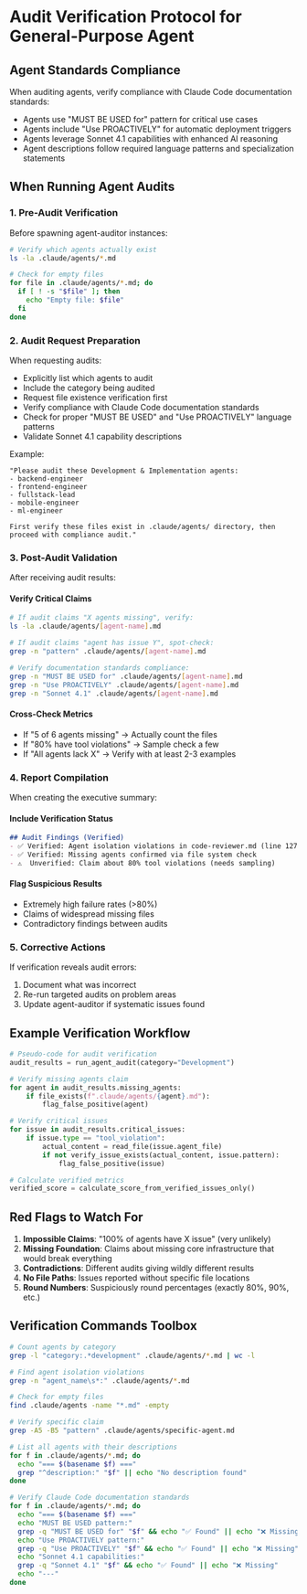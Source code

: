 # Audit Verification Protocol for General-Purpose Agent

## Agent Standards Compliance

When auditing agents, verify compliance with Claude Code documentation standards:

- Agents use "MUST BE USED for" pattern for critical use cases
- Agents include "Use PROACTIVELY" for automatic deployment triggers
- Agents leverage Sonnet 4.1 capabilities with enhanced AI reasoning
- Agent descriptions follow required language patterns and specialization statements

## When Running Agent Audits

### 1. Pre-Audit Verification

Before spawning agent-auditor instances:

```bash
# Verify which agents actually exist
ls -la .claude/agents/*.md

# Check for empty files
for file in .claude/agents/*.md; do
  if [ ! -s "$file" ]; then
    echo "Empty file: $file"
  fi
done
```

### 2. Audit Request Preparation

When requesting audits:

- Explicitly list which agents to audit
- Include the category being audited
- Request file existence verification first
- Verify compliance with Claude Code documentation standards
- Check for proper "MUST BE USED" and "Use PROACTIVELY" language patterns
- Validate Sonnet 4.1 capability descriptions

Example:

```
"Please audit these Development & Implementation agents:
- backend-engineer
- frontend-engineer
- fullstack-lead
- mobile-engineer
- ml-engineer

First verify these files exist in .claude/agents/ directory, then proceed with compliance audit."
```

### 3. Post-Audit Validation

After receiving audit results:

#### Verify Critical Claims

```bash
# If audit claims "X agents missing", verify:
ls -la .claude/agents/[agent-name].md

# If audit claims "agent has issue Y", spot-check:
grep -n "pattern" .claude/agents/[agent-name].md

# Verify documentation standards compliance:
grep -n "MUST BE USED for" .claude/agents/[agent-name].md
grep -n "Use PROACTIVELY" .claude/agents/[agent-name].md
grep -n "Sonnet 4.1" .claude/agents/[agent-name].md
```

#### Cross-Check Metrics

- If "5 of 6 agents missing" → Actually count the files
- If "80% have tool violations" → Sample check a few
- If "All agents lack X" → Verify with at least 2-3 examples

### 4. Report Compilation

When creating the executive summary:

#### Include Verification Status

```markdown
## Audit Findings (Verified)
- ✅ Verified: Agent isolation violations in code-reviewer.md (line 127)
- ✅ Verified: Missing agents confirmed via file system check
- ⚠️  Unverified: Claim about 80% tool violations (needs sampling)
```

#### Flag Suspicious Results

- Extremely high failure rates (>80%)
- Claims of widespread missing files
- Contradictory findings between audits

### 5. Corrective Actions

If verification reveals audit errors:

1. Document what was incorrect
2. Re-run targeted audits on problem areas
3. Update agent-auditor if systematic issues found

## Example Verification Workflow

```python
# Pseudo-code for audit verification
audit_results = run_agent_audit(category="Development")

# Verify missing agents claim
for agent in audit_results.missing_agents:
    if file_exists(f".claude/agents/{agent}.md"):
        flag_false_positive(agent)

# Verify critical issues
for issue in audit_results.critical_issues:
    if issue.type == "tool_violation":
        actual_content = read_file(issue.agent_file)
        if not verify_issue_exists(actual_content, issue.pattern):
            flag_false_positive(issue)

# Calculate verified metrics
verified_score = calculate_score_from_verified_issues_only()
```

## Red Flags to Watch For

1. **Impossible Claims**: "100% of agents have X issue" (very unlikely)
2. **Missing Foundation**: Claims about missing core infrastructure that would break everything
3. **Contradictions**: Different audits giving wildly different results
4. **No File Paths**: Issues reported without specific file locations
5. **Round Numbers**: Suspiciously round percentages (exactly 80%, 90%, etc.)

## Verification Commands Toolbox

```bash
# Count agents by category
grep -l "category:.*development" .claude/agents/*.md | wc -l

# Find agent isolation violations
grep -n "agent_name\s*:" .claude/agents/*.md

# Check for empty files
find .claude/agents -name "*.md" -empty

# Verify specific claim
grep -A5 -B5 "pattern" .claude/agents/specific-agent.md

# List all agents with their descriptions
for f in .claude/agents/*.md; do
  echo "=== $(basename $f) ==="
  grep "^description:" "$f" || echo "No description found"
done

# Verify Claude Code documentation standards
for f in .claude/agents/*.md; do
  echo "=== $(basename $f) ==="
  echo "MUST BE USED pattern:"
  grep -q "MUST BE USED for" "$f" && echo "✅ Found" || echo "❌ Missing"
  echo "Use PROACTIVELY pattern:"
  grep -q "Use PROACTIVELY" "$f" && echo "✅ Found" || echo "❌ Missing"
  echo "Sonnet 4.1 capabilities:"
  grep -q "Sonnet 4.1" "$f" && echo "✅ Found" || echo "❌ Missing"
  echo "---"
done
```
